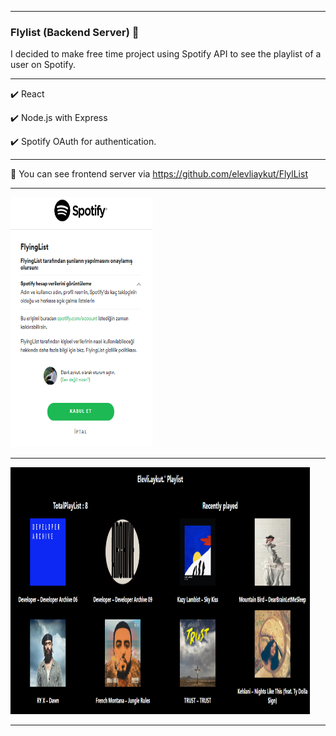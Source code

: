 <hr></hr>

### Flylist (Backend Server) 🎉

I decided to make free time project using Spotify API to see the playlist of a user on Spotify.

<hr></hr>

✔️ React

✔️ Node.js with Express

✔️ Spotify OAuth for authentication.

<hr></hr>

🎉 You can see frontend server via https://github.com/elevliaykut/FlylList

<hr></hr>

<img src="./src/assets/images/Authentication.png" width="45%" height="400"/>

<hr></hr>

<img src="./src/assets/images/playlist.png" width="95%" height="395"/>

<hr></hr>